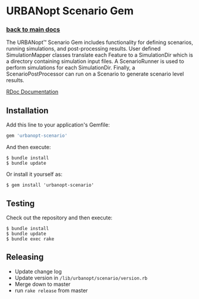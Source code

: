 # URBANopt Scenario Gem

### [back to main docs](../)

The URBANopt&trade; Scenario Gem includes functionality for defining scenarios, running simulations, and post-processing results. User defined SimulationMapper classes translate each Feature to a SimulationDir which is a directory containing simulation input files. A ScenarioRunner is used to perform simulations for each SimulationDir. Finally, a ScenarioPostProcessor can run on a Scenario to generate scenario level results.

[RDoc Documentation](https://urbanopt.github.io/urbanopt-scenario-gem/)

## Installation

Add this line to your application's Gemfile:

```ruby
gem 'urbanopt-scenario'
```

And then execute:

    $ bundle install
    $ bundle update

Or install it yourself as:

    $ gem install 'urbanopt-scenario'

## Testing

Check out the repository and then execute:

    $ bundle install
    $ bundle update    
    $ bundle exec rake
    
## Releasing

* Update change log
* Update version in `/lib/urbanopt/scenario/version.rb`
* Merge down to master
* run `rake release` from master
